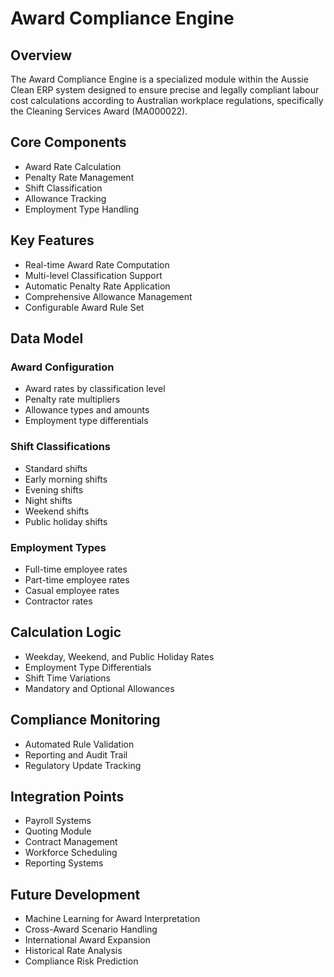 
# Award Compliance Engine

## Overview
The Award Compliance Engine is a specialized module within the Aussie Clean ERP system designed to ensure precise and legally compliant labour cost calculations according to Australian workplace regulations, specifically the Cleaning Services Award (MA000022).

## Core Components
- Award Rate Calculation
- Penalty Rate Management
- Shift Classification
- Allowance Tracking
- Employment Type Handling

## Key Features
- Real-time Award Rate Computation
- Multi-level Classification Support
- Automatic Penalty Rate Application
- Comprehensive Allowance Management
- Configurable Award Rule Set

## Data Model

### Award Configuration
- Award rates by classification level
- Penalty rate multipliers
- Allowance types and amounts
- Employment type differentials

### Shift Classifications
- Standard shifts
- Early morning shifts
- Evening shifts
- Night shifts
- Weekend shifts
- Public holiday shifts

### Employment Types
- Full-time employee rates
- Part-time employee rates
- Casual employee rates
- Contractor rates

## Calculation Logic
- Weekday, Weekend, and Public Holiday Rates
- Employment Type Differentials
- Shift Time Variations
- Mandatory and Optional Allowances

## Compliance Monitoring
- Automated Rule Validation
- Reporting and Audit Trail
- Regulatory Update Tracking

## Integration Points
- Payroll Systems
- Quoting Module
- Contract Management
- Workforce Scheduling
- Reporting Systems

## Future Development
- Machine Learning for Award Interpretation
- Cross-Award Scenario Handling
- International Award Expansion
- Historical Rate Analysis
- Compliance Risk Prediction
